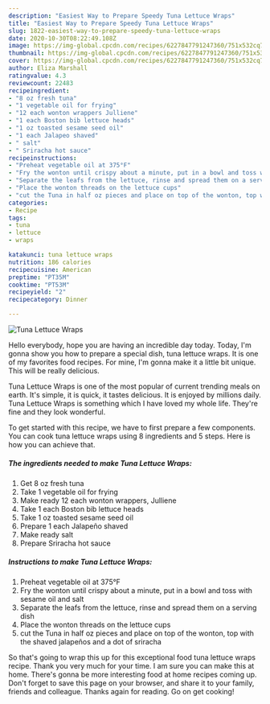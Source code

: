 ```yaml
---
description: "Easiest Way to Prepare Speedy Tuna Lettuce Wraps"
title: "Easiest Way to Prepare Speedy Tuna Lettuce Wraps"
slug: 1822-easiest-way-to-prepare-speedy-tuna-lettuce-wraps
date: 2020-10-30T08:22:49.108Z
image: https://img-global.cpcdn.com/recipes/6227847791247360/751x532cq70/tuna-lettuce-wraps-recipe-main-photo.jpg
thumbnail: https://img-global.cpcdn.com/recipes/6227847791247360/751x532cq70/tuna-lettuce-wraps-recipe-main-photo.jpg
cover: https://img-global.cpcdn.com/recipes/6227847791247360/751x532cq70/tuna-lettuce-wraps-recipe-main-photo.jpg
author: Eliza Marshall
ratingvalue: 4.3
reviewcount: 22483
recipeingredient:
- "8 oz fresh tuna"
- "1 vegetable oil for frying"
- "12 each wonton wrappers Julliene"
- "1 each Boston bib lettuce heads"
- "1 oz toasted sesame seed oil"
- "1 each Jalapeo shaved"
- " salt"
- " Sriracha hot sauce"
recipeinstructions:
- "Preheat vegetable oil at 375°F"
- "Fry the wonton until crispy about a minute, put in a bowl and toss with sesame oil and salt"
- "Separate the leafs from the lettuce, rinse and spread them on a serving dish"
- "Place the wonton threads on the lettuce cups"
- "cut the Tuna in half oz pieces and place on top of the wonton, top with the shaved jalapeños and a dot of sriracha"
categories:
- Recipe
tags:
- tuna
- lettuce
- wraps

katakunci: tuna lettuce wraps 
nutrition: 186 calories
recipecuisine: American
preptime: "PT35M"
cooktime: "PT53M"
recipeyield: "2"
recipecategory: Dinner

---
```



![Tuna Lettuce Wraps](https://img-global.cpcdn.com/recipes/6227847791247360/751x532cq70/tuna-lettuce-wraps-recipe-main-photo.jpg)

Hello everybody, hope you are having an incredible day today. Today, I'm gonna show you how to prepare a special dish, tuna lettuce wraps. It is one of my favorites food recipes. For mine, I'm gonna make it a little bit unique. This will be really delicious.



Tuna Lettuce Wraps is one of the most popular of current trending meals on earth. It's simple, it is quick, it tastes delicious. It is enjoyed by millions daily. Tuna Lettuce Wraps is something which I have loved my whole life. They're fine and they look wonderful.


To get started with this recipe, we have to first prepare a few components. You can cook tuna lettuce wraps using 8 ingredients and 5 steps. Here is how you can achieve that.

<!--inarticleads1-->

##### The ingredients needed to make Tuna Lettuce Wraps:

1. Get 8 oz fresh tuna
1. Take 1 vegetable oil for frying
1. Make ready 12 each wonton wrappers, Julliene
1. Take 1 each Boston bib lettuce heads
1. Take 1 oz toasted sesame seed oil
1. Prepare 1 each Jalapeño shaved
1. Make ready  salt
1. Prepare  Sriracha hot sauce




<!--inarticleads2-->

##### Instructions to make Tuna Lettuce Wraps:

1. Preheat vegetable oil at 375°F
1. Fry the wonton until crispy about a minute, put in a bowl and toss with sesame oil and salt
1. Separate the leafs from the lettuce, rinse and spread them on a serving dish
1. Place the wonton threads on the lettuce cups
1. cut the Tuna in half oz pieces and place on top of the wonton, top with the shaved jalapeños and a dot of sriracha




So that's going to wrap this up for this exceptional food tuna lettuce wraps recipe. Thank you very much for your time. I am sure you can make this at home. There's gonna be more interesting food at home recipes coming up. Don't forget to save this page on your browser, and share it to your family, friends and colleague. Thanks again for reading. Go on get cooking!
